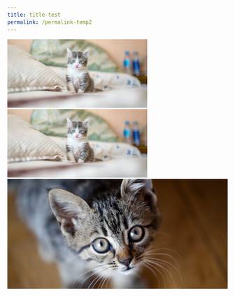 ```yaml
---
title: title-test
permalink: /permalink-temp2
---
```





![Both upload and insert](/images/cat54.jpeg)![Other cat](/images/cat.jpeg)
![](/images/Thinking-of-getting-a-cat.png)